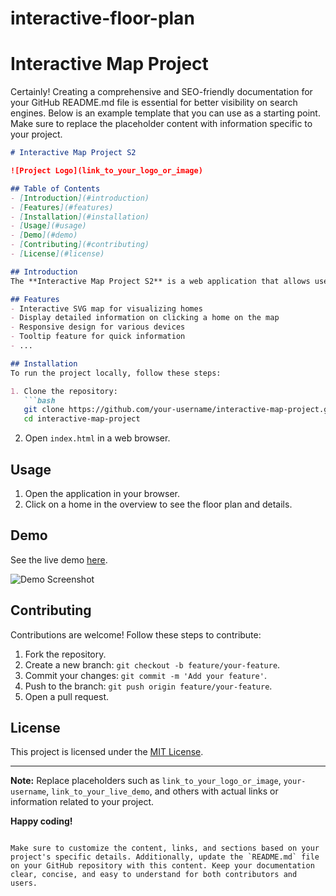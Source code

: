 # interactive-floor-plan
# Interactive Map Project
Certainly! Creating a comprehensive and SEO-friendly documentation for your GitHub README.md file is essential for better visibility on search engines. Below is an example template that you can use as a starting point. Make sure to replace the placeholder content with information specific to your project.

```markdown
# Interactive Map Project S2

![Project Logo](link_to_your_logo_or_image)

## Table of Contents
- [Introduction](#introduction)
- [Features](#features)
- [Installation](#installation)
- [Usage](#usage)
- [Demo](#demo)
- [Contributing](#contributing)
- [License](#license)

## Introduction
The **Interactive Map Project S2** is a web application that allows users to explore floor plans and details of different homes within a housing project.

## Features
- Interactive SVG map for visualizing homes
- Display detailed information on clicking a home on the map
- Responsive design for various devices
- Tooltip feature for quick information
- ...

## Installation
To run the project locally, follow these steps:

1. Clone the repository:
   ```bash
   git clone https://github.com/your-username/interactive-map-project.git
   cd interactive-map-project
   ```

2. Open `index.html` in a web browser.

## Usage
1. Open the application in your browser.
2. Click on a home in the overview to see the floor plan and details.

## Demo
See the live demo [here](link_to_your_live_demo).

![Demo Screenshot](link_to_demo_screenshot)

## Contributing
Contributions are welcome! Follow these steps to contribute:

1. Fork the repository.
2. Create a new branch: `git checkout -b feature/your-feature`.
3. Commit your changes: `git commit -m 'Add your feature'`.
4. Push to the branch: `git push origin feature/your-feature`.
5. Open a pull request.

## License
This project is licensed under the [MIT License](LICENSE).

---

**Note:** Replace placeholders such as `link_to_your_logo_or_image`, `your-username`, `link_to_your_live_demo`, and others with actual links or information related to your project.

**Happy coding!**
```

Make sure to customize the content, links, and sections based on your project's specific details. Additionally, update the `README.md` file on your GitHub repository with this content. Keep your documentation clear, concise, and easy to understand for both contributors and users.



